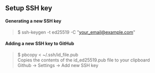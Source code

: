 ## Setup SSH key

#### Generating a new SSH key
> $ ssh-keygen -t ed25519 -C "your_email@example.com"

#### Adding a new SSH key to  GitHub
> $ pbcopy < ~/.ssh/id_file.pub  
> Copies the contents of the id_ed25519.pub file to your clipboard  
Github -> Settings -> Add new SSH key
